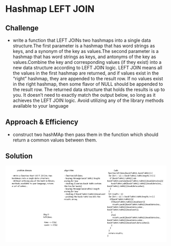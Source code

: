 # Hashmap LEFT JOIN
<!-- Short summary or background information -->

## Challenge
<!-- Description of the challenge -->
* write a function that LEFT JOINs two hashmaps into a single data structure.The first parameter is a hashmap that has word strings as keys, and a synonym of the key as values.The second parameter is a hashmap that has word strings as keys, and antonyms of the key as values.Combine the key and corresponding values (if they exist) into a new data structure according to LEFT JOIN logic. LEFT JOIN means all the values in the first hashmap are returned, and if values exist in the “right” hashmap, they are appended to the result row. If no values exist in the right hashmap, then some flavor of NULL should be appended to the result row. The returned data structure that holds the results is up to you. It doesn’t need to exactly match the output below, so long as it achieves the LEFT JOIN logic. Avoid utilizing any of the library methods available to your language
## Approach & Efficiency
<!-- What approach did you take? Why? What is the Big O space/time for this approach? -->
* construct two hashMAp then pass them in the function which should return a common values between them.
## Solution
<!-- Embedded whiteboard image -->

![whiteboard-image](../img/leftJoin.PNG.png)

